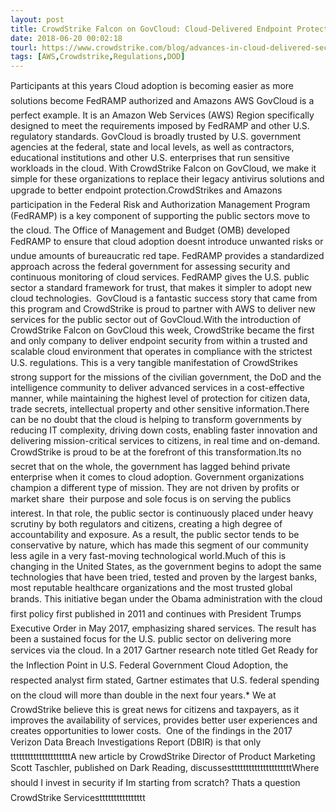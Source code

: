 ```yaml
---
layout: post
title: CrowdStrike Falcon on GovCloud: Cloud-Delivered Endpoint Protection for the Public Sector
date: 2018-06-20 00:02:18
tourl: https://www.crowdstrike.com/blog/advances-in-cloud-delivered-security-help-public-sector-embrace-the-cloud/
tags: [AWS,Crowdstrike,Regulations,DOD]
---
```

Participants at this years Cloud adoption is becoming easier as more solutions become FedRAMP authorized and Amazons AWS GovCloud is a perfect example. It is an Amazon Web Services (AWS) Region specifically designed to meet the requirements imposed by FedRAMP and other U.S. regulatory standards. GovCloud is broadly trusted by U.S. government agencies at the federal, state and local levels, as well as contractors, educational institutions and other U.S. enterprises that run sensitive workloads in the cloud. With CrowdStrike Falcon on GovCloud, we make it simple for these organizations to replace their legacy antivirus solutions and upgrade to better endpoint protection.CrowdStrikes and Amazons participation in the Federal Risk and Authorization Management Program (FedRAMP) is a key component of supporting the public sectors move to the cloud. The Office of Management and Budget (OMB) developed FedRAMP to ensure that cloud adoption doesnt introduce unwanted risks or undue amounts of bureaucratic red tape. FedRAMP provides a standardized approach across the federal government for assessing security and continuous monitoring of cloud services. FedRAMP gives the U.S. public sector a standard framework for trust, that makes it simpler to adopt new cloud technologies.  GovCloud is a fantastic success story that came from this program and CrowdStrike is proud to partner with AWS to deliver new services for the public sector out of GovCloud.With the introduction of CrowdStrike Falcon on GovCloud this week, CrowdStrike became the first and only company to deliver endpoint security from within a trusted and scalable cloud environment that operates in compliance with the strictest U.S. regulations. This is a very tangible manifestation of CrowdStrikes strong support for the missions of the civilian government, the DoD and the intelligence community to deliver advanced services in a cost-effective manner, while maintaining the highest level of protection for citizen data, trade secrets, intellectual property and other sensitive information.There can be no doubt that the cloud is helping to transform governments by reducing IT complexity, driving down costs, enabling faster innovation and delivering mission-critical services to citizens, in real time and on-demand. CrowdStrike is proud to be at the forefront of this transformation.Its no secret that on the whole, the government has lagged behind private enterprise when it comes to cloud adoption. Government organizations champion a different type of mission. They are not driven by profits or market share  their purpose and sole focus is on serving the publics interest. In that role, the public sector is continuously placed under heavy scrutiny by both regulators and citizens, creating a high degree of accountability and exposure. As a result, the public sector tends to be conservative by nature, which has made this segment of our community less agile in a very fast-moving technological world.Much of this is changing in the United States, as the government begins to adopt the same technologies that have been tried, tested and proven by the largest banks, most reputable healthcare organizations and the most trusted global brands. This initiative began under the Obama administration with the cloud first policy first published in 2011 and continues with President Trumps Executive Order in May 2017, emphasizing shared services. The result has been a sustained focus for the U.S. public sector on delivering more services via the cloud. In a 2017 Gartner research note titled Get Ready for the Inflection Point in U.S. Federal Government Cloud Adoption, the respected analyst firm stated, Gartner estimates that U.S. federal spending on the cloud will more than double in the next four years.* We at CrowdStrike believe this is great news for citizens and taxpayers, as it improves the availability of services, provides better user experiences and creates opportunities to lower costs.  One of the findings in the 2017 Verizon Data Breach Investigations Report (DBIR) is that onlytttttttttttttttttttttA new article by CrowdStrike Director of Product Marketing Scott Taschler, published on Dark Reading, discussestttttttttttttttttttttWhere should I invest in security if Im starting from scratch? Thats a question CrowdStrike Servicestttttttttttttttt